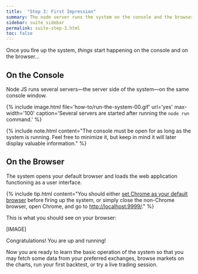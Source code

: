 ```yaml
---
title:  "Step 3: First Impression"
summary: The node server runs the system on the console and the browser runs the web application functioning as a user interface.
sidebar: suite_sidebar
permalink: suite-step-3.html
toc: false
---
```


Once you fire up the system, *things* start happening on the console and on the browser...

## On the Console

Node JS runs several servers&mdash;the server side of the system&mdash;on the same console window.

{% include image.html file='how-to/run-the-system-00.gif' url='yes' max-width='100' caption='Several servers are started after running the ```node run``` command.' %}

{% include note.html content="The console must be open for as long as the system is running. Feel free to minimize it, but keep in mind it will later display valuable information." %}

## On the Browser

The system opens your default browser and loads the web application functioning as a user interface. 

{% include tip.html content="You should either <a href='https://support.google.com/chrome/answer/95417?co=GENIE.Platform%3DDesktop&hl=en' rel='nofollow' rel='noopener' target='_blank'>set Chrome as your default browser</a> before firing up the system, or simply close the non-Chrome browser, open Chrome, and go to <a href='http://localhost:9999/' rel='nofollow' rel='noopener' target='_blank'>http://localhost:9999/</a>." %}

This is what you should see on your browser:

[IMAGE]

Congratulations! You are up and running!

Now you are ready to learn the basic operation of the system so that you may fetch some data from your preferred exchanges, browse markets on the charts, run your first backtest, or try a live trading session.